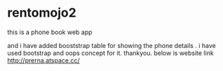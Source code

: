 # rentomojo2
this is a phone book web app 

and i have added booststrap table for showing the phone details .
i have used bootstrap and oops concept for it.
thankyou.
 below is website link
 http://prerna.atspace.cc/
